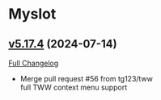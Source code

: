 # Myslot

## [v5.17.4](https://github.com/tg123/myslot/tree/v5.17.4) (2024-07-14)
[Full Changelog](https://github.com/tg123/myslot/commits/v5.17.4) 

- Merge pull request #56 from tg123/tww  
    full TWW context menu support  